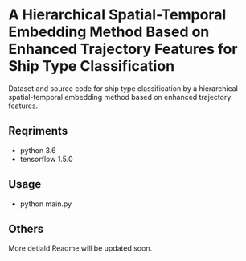 # A Hierarchical Spatial-Temporal Embedding Method Based on Enhanced Trajectory Features for Ship Type Classification

Dataset and source code for ship type classification by a hierarchical spatial-temporal embedding method based on enhanced trajectory features.

## Reqriments
- python 3.6
- tensorflow 1.5.0

## Usage
- python main.py

## Others

More detiald Readme will be updated soon.
